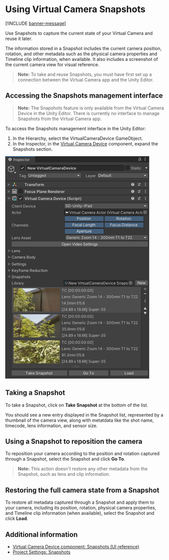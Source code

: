 # Using Virtual Camera Snapshots

[!INCLUDE [banner-message](banner-message.md)]

Use Snapshots to capture the current state of your Virtual Camera and reuse it later.

The information stored in a Snapshot includes the current camera position, rotation, and other metadata such as the physical camera properties and Timeline clip information, when available. It also includes a screenshot of the current camera view for visual reference.

>**Note:** To take and reuse Snapshots, you must have first set up a connection between the Virtual Camera app and the Unity Editor.

## Accessing the Snapshots management interface

>**Note:** The Snapshots feature is only available from the Virtual Camera Device in the Unity Editor. There is currently no interface to manage Snapshots from the Virtual Camera app.

To access the Snapshots management interface in the Unity Editor:

1. In the Hierarchy, select the VirtualCameraDevice GameObject.
2. In the Inspector, in the [Virtual Camera Device](ref-component-virtual-camera-device.md) component, expand the Snapshots section.

![](images/virtual-camera-snapshot-inspector.png)

## Taking a Snapshot

To take a Snapshot, click on **Take Snapshot** at the bottom of the list.

You should see a new entry displayed in the Snapshot list, represented by a thumbnail of the camera view, along with metatdata like the shot name, timecode, lens information, and sensor size.

## Using a Snapshot to reposition the camera

To reposition your camera according to the position and rotation captured through a Snapshot, select the Snapshot and click **Go To**.

>**Note:** This action doesn't restore any other metadata from the Snapshot, such as lens and clip information.

## Restoring the full camera state from a Snapshot

To restore all metadata captured through a Snapshot and apply them to your camera, including its position, rotation, physical camera properties, and Timeline clip information (when available), select the Snapshot and click **Load**.

## Additional information

* [Virtual Camera Device component: Snapshots (UI reference)](ref-component-virtual-camera-device.md#snapshots)
* [Project Settings: Snapshots](ref-project-settings-snapshots.md)
